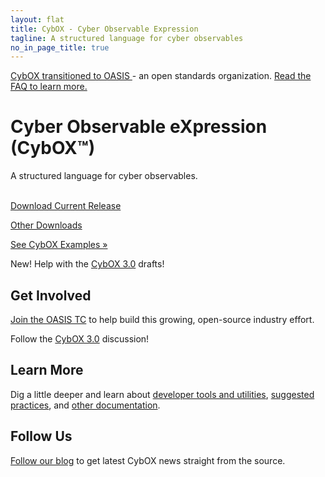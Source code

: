 ```yaml
---
layout: flat
title: CybOX - Cyber Observable Expression
tagline: A structured language for cyber observables
no_in_page_title: true
---
```


<div class="alert alert-warning" role="alert">
  <a href="https://www.oasis-open.org/committees/tc_home.php?wg_abbrev=cti" class="alert-link">
  CybOX transitioned to OASIS </a>
  - an open standards organization.
  <a href="https://stixproject.github.io/oasis-faq.pdf" class="alert-link">
  Read the FAQ to learn more.</a>
</div>

<div class="jumbotron">
  <h1>Cyber Observable eXpression (CybOX™)</h1>
  <p>A structured language for cyber observables.</p>
  <br />
  <div class="row">
    <div class="col-md-6 text-center">
      <a class="btn btn-primary btn-lg" role="button" href="http://cybox.mitre.org/language/version{{site.current_version}}/cybox_v{{site.current_version}}_offline.zip">Download Current Release <span class="glyphicon glyphicon-download-alt"></span></a>
      <p class="small"><a href="/releases/2.1">Other Downloads</a></p>
    </div>
    <div class="col-md-6 text-center">
      <a class="btn btn-primary btn-lg" role="button" href="/samples/">See CybOX Examples »</a>
    </div>
  </div>
  <div class="row announcement">
    <p><span class="label label-success">New!</span> Help with the <a href="http://stixproject.github.io/stix2.0/#cybox3.0">CybOX 3.0</a> drafts!</p>
  </div>
</div>

<div class="row">
  <div class="col-md-4 text-center">
    <h2>Get Involved</h2>
    <p><a href="https://www.oasis-open.org/committees/tc_home.php?wg_abbrev=cti">Join the OASIS TC</a> to help build this growing, open-source industry effort.</p>
    <p>Follow the <a href="http://stixproject.github.io/stix2.0/#cybox3.0">CybOX 3.0</a> discussion!</p>
  </div>
  <div class="col-md-4 text-center">
    <h2>Learn More</h2>
    <p>Dig a little deeper and learn about <a href="/documentation/tools/">developer tools and utilities</a>, <a href="/documentation/suggested-practices">suggested practices</a>, and <a href="/documentation">other documentation</a>.</p>
  </div>
  <div class="col-md-4 text-center">
    <h2>Follow Us</h2>
    <p><a href="http://stixproject.tumblr.com">Follow our blog</a> to get latest CybOX news straight from the source.</p>
  </div>
</div>

